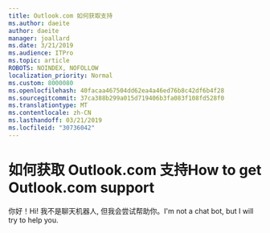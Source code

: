 ```yaml
---
title: Outlook.com 如何获取支持
ms.author: daeite
author: daeite
manager: joallard
ms.date: 3/21/2019
ms.audience: ITPro
ms.topic: article
ROBOTS: NOINDEX, NOFOLLOW
localization_priority: Normal
ms.custom: 8000080
ms.openlocfilehash: 40facaa467504dd62ea4a46ed76b8c42df6b4f28
ms.sourcegitcommit: 37ca388b299a015d719406b3fa083f108fd528f0
ms.translationtype: MT
ms.contentlocale: zh-CN
ms.lasthandoff: 03/21/2019
ms.locfileid: "30736042"
---
```

# <a name="how-to-get-outlookcom-support"></a><span data-ttu-id="a0e89-102">如何获取 Outlook.com 支持</span><span class="sxs-lookup"><span data-stu-id="a0e89-102">How to get Outlook.com support</span></span>

<span data-ttu-id="a0e89-103">你好！</span><span class="sxs-lookup"><span data-stu-id="a0e89-103">Hi!</span></span>
<span data-ttu-id="a0e89-104">我不是聊天机器人, 但我会尝试帮助你。</span><span class="sxs-lookup"><span data-stu-id="a0e89-104">I'm not a chat bot, but I will try to help you.</span></span>


